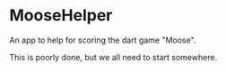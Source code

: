 # MooseHelper
An app to help for scoring the dart game "Moose".

This is poorly done, but we all need to start somewhere.
